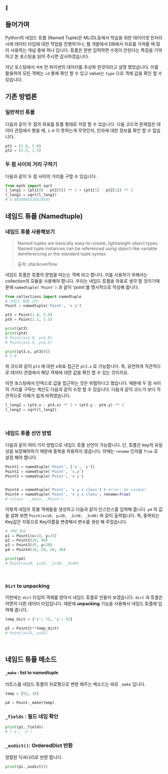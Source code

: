 

## 들어가며

Python의 네임드 튜플 (Named Tuple)은 ML/DL등에서 학습을 위한 데이터셋 전처리 시에 데이터 타입에 대한 작업을 진행하거나, 웹 개발에서 DB에서 자료를 가져올 때 많이 사용하는 개념 중에 하나 입니다. 튜플은 한번 입력하면 수정이 안된다는 특징을 기억하고 본 포스팅을 읽어 주시면 감사하겠습니다.

지난 포스팅에서 `객체` 란 파이썬의 데이터를 추상화 한것이라고 설명 했었습니다. 이를 활용하여 모든 객체는 `id` 통해 확인 할 수 있고 value는 `type` 으로 객체 값을 확인 할 수 있습니다. 



## 기존 방법론

### 일반적인 튜플

다음과 같이 두 점의 좌표를 튜플 형태로 저장 할 수 있습니다. 다음 코드의 문제점은 데이터 관점에서 봤을 때, `1.0` 이 뜻하는게 무엇인지, 인자에 대한 정보를 확인 할 수 없습니다. 

```python
pt1 = (1.0, 5.0)
pt2 = (2.5, 1.5)
```

### 두 점 사이의 거리 구하기

다음과 같이 두 점 사이의 거리를 구할 수 있습니다. 

```python
from math import sqrt
l_leng1 = (pt1[0] - pt2[0]) ** 2 + (pt1[1] - pt2[1]) ** 2
l_leng1 = sqrt(l_leng1)
# 3.8078865529319543
```



## 네임드 튜플 (Namedtuple)

### 네임드 튜플 사용해보기

> Named tuples are basically easy-to-create, lightweight object types. Named tuple instances can be referenced using object-like variable dereferencing or the standard tuple syntax. 
>
> 출처: stackoverflow

네임드 튜플은 튜플의 문법을 따는는 객체 라고 합니다. 이를 사용하기 위해서는 collection의 모듈을 사용해야 합니다. 우리는 네임드 튜플을 좌표로 생각 할 것이기때문에 `namedtuple('Point')` 과 같이 'point'를 명시적으로 작성해 줍니다. 

```python
from collections import namedtuple
# 네임드 튜플 선언
Point = namedtuple('Point', 'x y')

pt3 = Point(1.0, 5.0)
pt4 = Point(2.5, 1.5)

print(pt3)
print(pt4)
# Point(x=1.0, y=5.0)
# Point(x=2.5, y=1.5)

print(pt3.x, pt3[0])
# 1.0
```

위 코드와 같이 `pt3` 에 대한 x좌표 접근은 `pt3.x` 로 가능합니다. 즉, 유연하게 직관적으로 데이터 관점에서 해당 객체에 대한 값을 확인 할 수 있는 것이지요.

이전 포스팅에서 인덱스로 값을 접근하는 것은 위험하다고 했습니다. 때문에 두 점 사이의 거리를 구하는 계산도 다음과 같이 수정 할 수 있습니다. 다음과 같이 코드가 보다 직관적으로 이해가 쉽게 바뀌였습니다.

```python
l_leng2 = (pt3.x - pt4.x) ** 2 + (pt3.y - pt4.y) ** 2
l_leng2 = sqrt(l_leng2)
```



<br/>

### 네임드 튜플 선언 방법

다음과 같이 여러 가지 방법으로 네임드 튜플 선언이 가능합니다. 단, 튜플은 key의 유일성을 보장해야하기 때문에 중복을 허용하지 않습니다. 이때는 `rename` 인자를 `True` 로 설정 해야 합니다. 

```python
Point1 = namedtuple('Point', ['x', 'y'])
Point2 = namedtuple('Point', 'x,y')
Point3 = namedtuple('Point', 'x y')


Point4 = namedtuple('Point', 'x y x class') # error: be unique!
Point4 = namedtuple('Point', 'x y x class', rename=True)
# <class '__main__.Point'>
```



이렇게 네임프 튜블 객체들을 생성하고 다음과 같이 인스턴스를 입력해 줍니다. `p4` 의 값을 살펴 보면 `Point(x=10, y=20, _2=30, _3=40)` 와 같이 출력됩니다. 즉, 중복되는 Key값은 자동으로 Key이름을 변경해서 변수를 생성 해 주었습니다. 

```python
# 객체 생성
p1 = Point1(x=10, y=35)
p2 = Point2(20, 40)
p3 = Point3(45, y=20)
p4 = Point4(10, 20, 30, 40)

print(p4)
# Point(x=10, y=20, _2=30, _3=40)
```

<br>

### `Dict` to unpacking

이번에는 `dict` 타입의 객체를 받아서 네임드 튜플로 만들어 보겠습니다. `dict` 과 튜플은 어면히 다른 데이터 타입입니다. 때문에 **unpacking** 기능을 사용해서 네임드 튜플에 입력해 줍니다.

```python
temp_dict = {'x': 75, 'y': 55}

p5 = Point3(**temp_dict)
# Point(x=75, y=55)
```



<br>

## 네임드 튜플 메소드

#### `_make` : list to namedtuple

리트스를 네임드 튜플의 자료형으로 변환 해주는 메소드는 바로 `_make` 입니다. 

```python
temp = [52, 38]

p4 = Point._make(temp)
```

### `_fields` : 필드 네임 확인

```python
print(p1._fields)
# ('x', 'y')
```

### `_asdict()`: OrderedDict 반환

정렬된 딕셔너리로 반환 합니다. 

```python
print(p1._asdict())
```

